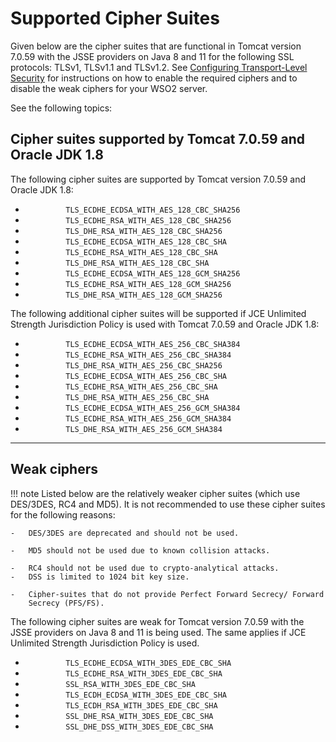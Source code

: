# Supported Cipher Suites

Given below are the cipher suites that are functional in Tomcat version 7.0.59 with the JSSE providers on Java 8 and 11 for the following SSL
protocols: TLSv1, TLSv1.1 and TLSv1.2. See [Configuring Transport-Level
Security]({{base_path}}/deploy/security/configure-transport-level-security) for instructions on
how to enable the required ciphers and to disable the weak ciphers for
your WSO2 server.

See the following topics:  

## Cipher suites supported by Tomcat 7.0.59 and Oracle JDK 1.8

The following cipher suites are supported by Tomcat version 7.0.59 and
Oracle JDK 1.8:

-   `          TLS_ECDHE_ECDSA_WITH_AES_128_CBC_SHA256         `
-   `          TLS_ECDHE_RSA_WITH_AES_128_CBC_SHA256         `
-   `          TLS_DHE_RSA_WITH_AES_128_CBC_SHA256         `
-   `          TLS_ECDHE_ECDSA_WITH_AES_128_CBC_SHA         `
-   `          TLS_ECDHE_RSA_WITH_AES_128_CBC_SHA         `
-   `          TLS_DHE_RSA_WITH_AES_128_CBC_SHA         `
-   `          TLS_ECDHE_ECDSA_WITH_AES_128_GCM_SHA256         `
-   `          TLS_ECDHE_RSA_WITH_AES_128_GCM_SHA256         `
-   `          TLS_DHE_RSA_WITH_AES_128_GCM_SHA256         `

The following additional cipher suites will be supported if JCE
Unlimited Strength Jurisdiction Policy is used with Tomcat 7.0.59 and
Oracle JDK 1.8:

-   `          TLS_ECDHE_ECDSA_WITH_AES_256_CBC_SHA384         `
-   `          TLS_ECDHE_RSA_WITH_AES_256_CBC_SHA384         `
-   `          TLS_DHE_RSA_WITH_AES_256_CBC_SHA256         `
-   `          TLS_ECDHE_ECDSA_WITH_AES_256_CBC_SHA         `
-   `          TLS_ECDHE_RSA_WITH_AES_256_CBC_SHA         `
-   `          TLS_DHE_RSA_WITH_AES_256_CBC_SHA         `
-   `          TLS_ECDHE_ECDSA_WITH_AES_256_GCM_SHA384         `
-   `          TLS_ECDHE_RSA_WITH_AES_256_GCM_SHA384         `
-   `          TLS_DHE_RSA_WITH_AES_256_GCM_SHA384         `


---

## Weak ciphers

!!! note
    Listed below are the relatively weaker cipher suites (which use
    DES/3DES, RC4 and MD5). It is not recommended to use these cipher suites
    for the following reasons:
    
    -   DES/3DES are deprecated and should not be used.
    
    -   MD5 should not be used due to known collision attacks.
    
    -   RC4 should not be used due to crypto-analytical attacks.
    -   DSS is limited to 1024 bit key size.
    
    -   Cipher-suites that do not provide Perfect Forward Secrecy/ Forward
        Secrecy (PFS/FS).
    

The following cipher suites are weak for Tomcat version 7.0.59 with the JSSE providers on Java 8 and 11 is being used. The same applies if JCE Unlimited
Strength Jurisdiction Policy is used.

-   `          TLS_ECDHE_ECDSA_WITH_3DES_EDE_CBC_SHA         `
-   `          TLS_ECDHE_RSA_WITH_3DES_EDE_CBC_SHA         `
-   `          SSL_RSA_WITH_3DES_EDE_CBC_SHA         `
-   `          TLS_ECDH_ECDSA_WITH_3DES_EDE_CBC_SHA         `
-   `          TLS_ECDH_RSA_WITH_3DES_EDE_CBC_SHA         `
-   `          SSL_DHE_RSA_WITH_3DES_EDE_CBC_SHA         `
-   `          SSL_DHE_DSS_WITH_3DES_EDE_CBC_SHA         `

